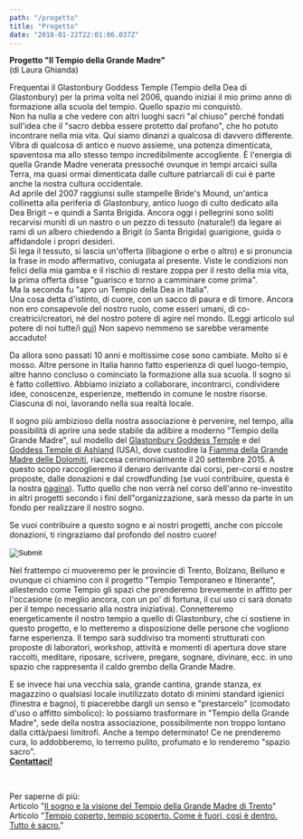 ```yaml
---
path: "/progetto"
title: "Progetto"
date: "2018-01-22T22:01:06.037Z"
---
```


**Progetto "Il Tempio della Grande Madre"**  
(di Laura Ghianda)

Frequentai il Glastonbury Goddess Temple (Tempio della Dea di Glastonbury) per la prima volta nel 2006, quando iniziai il mio primo anno di formazione alla scuola del tempio.
Quello spazio mi conquistò.  
Non ha nulla a che vedere con altri luoghi sacri "al chiuso" perché fondati sull'idea che il "sacro debba essere protetto dal profano", che ho potuto incontrare nella mia vita. Qui siamo dinanzi a qualcosa di davvero differente.  
Vibra di qualcosa di antico e nuovo assieme, una potenza dimenticata, spaventosa ma allo stesso tempo incredibilmente accogliente. È l'energia di quella Grande Madre venerata pressoché ovunque in tempi arcaici sulla Terra, ma quasi ormai dimenticata dalle culture patriarcali di cui è parte anche la nostra cultura occidentale.  
Ad aprile del 2007 raggiunsi sulle stampelle Bride's Mound, un'antica collinetta alla periferia di Glastonbury, antico luogo di culto dedicato alla Dea Brigit – e quindi a Santa Brigida. Ancora oggi i pellegrini sono soliti recarvisi muniti di un nastro o un pezzo di tessuto (naturale!) da legare ai rami di un albero chiedendo a Brigit (o Santa Brigida) guarigione, guida o affidandole i propri desideri.  
Si lega il tessuto, si lascia un'offerta (libagione o erbe o altro) e si pronuncia la frase in modo affermativo, coniugata al presente. Viste le condizioni non felici della mia gamba e il rischio di restare zoppa per il resto della mia vita, la prima offerta disse "guarisco e torno a camminare come prima".  
Ma la seconda fu "apro un Tempio della Dea in Italia".  
Una cosa detta d'istinto, di cuore, con un sacco di paura e di timore. Ancora non ero consapevole del nostro ruolo, come esseri umani, di co-creatrici/creatori, né del nostro potere di agire nel mondo. (Leggi articolo sul potere di noi tutte/i [qui](http://lauraghianda.blogspot.it/2014/03/la-freccia-di-diana-riflessione-sul.html)) Non sapevo nemmeno se sarebbe veramente accaduto!

Da allora sono passati 10 anni e moltissime cose sono cambiate. Molto si è mosso. Altre persone in Italia hanno fatto esperienza di quel luogo-tempio, altre hanno concluso o cominciato la formazione alla sua scuola. Il sogno si è fatto collettivo. Abbiamo iniziato a collaborare, incontrarci, condividere idee, conoscenze, esperienze, mettendo in comune le nostre risorse.  
Ciascuna di noi, lavorando nella sua realtà locale.

Il sogno più ambizioso della nostra associazione è pervenire, nel tempo, alla possibilità di aprire una sede stabile da adibire a moderno "Tempio della Grande Madre", sul modello del [Glastonbury Goddess Temple](http://www.goddesstemple.co.uk) e del [Goddess Temple di Ashland](http://www.goddesstempleashland.com/) (USA), dove custodire la [Fiamma della Grande Madre delle Dolomiti](fiamma-delle-dolomiti), riaccesa cerimonialmente il 20 settembre 2015.
A questo scopo raccoglieremo il denaro derivante dai corsi, per-corsi e nostre proposte, dalle donazioni e dal crowdfunding (se vuoi contribuire, questa è la nostra [pagina](https://buonacausa.org/cause/tempiodellagrandemadre)). Tutto quello che non verrà nel corso dell'anno re-investito in altri progetti secondo i fini dell"organizzazione, sarà messo da parte in un fondo per realizzare il nostro sogno.

Se vuoi contribuire a questo sogno e ai nostri progetti, anche con piccole donazioni, ti ringraziamo dal profondo del nostro cuore!

<form action="https://www.paypal.com/cgi-bin/webscr" method="post" target="_blank_">
<input type="hidden" name="cmd" value="_s-xclick">
<input type="hidden" name="hosted_button_id" value="XX9ES4XG3K54C">
<input type="image" src="https://www.paypalobjects.com/it_IT/IT/i/btn/btn_donateCC_LG.gif" border="0" name="submit"_>
<img alt="" border="0" src="https://www.paypalobjects.com/it_IT/i/scr/pixel.gif" width="1" height="1">
</form>


Nel frattempo ci muoveremo per le provincie di Trento, Bolzano, Belluno e ovunque ci chiamino con il progetto "Tempio Temporaneo e Itinerante", allestendo come Tempio gli spazi che prenderemo brevemente in affitto per l'occasione (o meglio ancora, con un po' di fortuna, il cui uso ci sarà donato per il tempo necessario alla nostra iniziativa). Connetteremo energeticamente il nostro tempio a quello di Glastonbury, che ci sostiene in questo progetto, e lo metteremo a disposizione delle persone che vogliono farne esperienza. Il tempo sarà suddiviso tra momenti strutturati con proposte di laboratori, workshop, attività e momenti di apertura dove stare raccolti, meditare, riposare, scrivere, pregare, sognare, divinare, ecc. in uno spazio che rappresenta il caldo grembo della Grande Madre.

E se invece hai una vecchia sala, grande cantina, grande stanza, ex magazzino o qualsiasi locale inutilizzato dotato di minimi standard igienici (finestra e bagno), ti piacerebbe dargli un senso e "prestarcelo" (comodato d'uso o affitto simbolico): lo possiamo trasformare in "Tempio della Grande Madre", sede della nostra associazione, possibilmente non troppo lontano dalla città/paesi limitrofi. Anche a tempo determinato!
Ce ne prenderemo cura, lo addobberemo, lo terremo pulito, profumato e lo  renderemo "spazio sacro".  
[**Contattaci!**](/contatti)

<br/>

Per saperne di più:  
Articolo "[Il sogno e la visione del Tempio della Grande Madre di Trento](http://lauraghianda.blogspot.it/2014/09/il-sogno-e-la-visione-del-trento.html)"  
Articolo "[Tempio coperto, tempio scoperto. Come è fuori, così è dentro. Tutto è sacro.](http://lauraghianda.blogspot.it/search?q=tempio+coperto)"
